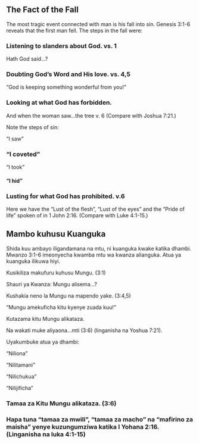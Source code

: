 
<div lang="en">

<h2>The Fact of the Fall</h2>

<p>The most tragic event connected with man is his fall into sin. Genesis 3:1-6 reveals that the first man fell. The steps in the fall were:</p>

<h3>Listening to slanders about God. vs. 1</h3>
<p>Hath God said&#8230;?</p>

<h3>Doubting God&#8217;s Word and His love. vs. 4,5</h3>
<p>&#8220;God is keeping something wonderful from you!&#8221;</p>

<h3>Looking at what God has forbidden.</h3>
<p>And when the woman saw&#8230;the tree v. 6 (Compare with Joshua 7:21.)</p>

<p>Note the steps of sin:</p>
<p>&#9;&#9;&#9;&#8220;I saw&#8221;</p>
<h3>&#8220;I coveted&#8221;</h3>
<p>&#9;&#9;&#9;&#9;&#9;&#9;&#8220;I took&#8221;</p>
<h4>&#8220;I hid&#8221;</h4>

<h3>Lusting for what God has prohibited. v.6</h3>

<p>Here we have the &#8220;Lust of the flesh&#8221;, &#8220;Lust of the eyes&#8221; and the &#8220;Pride of life&#8221; spoken of in 1 John 2:16. (Compare with Luke 4:1-15.)</p>
</div>


<div lang="swa">

<h2>Mambo kuhusu Kuanguka</h2>

<p>Shida kuu ambayo iligandamana na mtu, ni kuanguka kwake katika dhambi. Mwanzo 3:1-6 imeonyecha kwamba mtu wa kwanza alianguka. Atua ya kuanguka ilikuwa hiyi.</p>

<p>Kusikiliza makufuru kuhusu Mungu. (3:1)</p>
<p>Shauri ya Kwanza: Mungu alisema&#8230;?</p>

<p>Kushakia neno la Mungu na mapendo yake. (3:4,5)</p>
<p>&#8220;Mungu amekuficha kitu kyenye zuada kuu!&#8221;</p>

<p>Kutazama kitu Mungu alikataza. </p>
<p>Na wakati muke aliyaona&#8230;mti (3:6) (linganisha na Yoshua 7:21).</p>

<p>Uyakumbuke atua ya dhambi:</p>
<p>&#8220;Niliona&#8221;</p>
<p>&#9;&#8220;Nilitamani&#8221;</p>
<p>&#8220;Nilichukua&#8221;</p>
<p>&#8220;Nilijificha&#8221;</p>

<h3>Tamaa za Kitu Mungu alikataza. (3:6)</h3>

<h3>Hapa tuna &#8220;tamaa za mwili&#8221;, &#8220;tamaa za macho&#8221; na &#8220;mafirino za maisha&#8221; yenye kuzungumziwa katika I Yohana 2:16. (Linganisha na luka 4:1-15)</h3>

</div>
